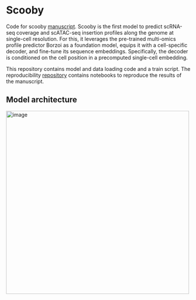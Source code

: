 # Scooby

Code for scooby [manuscript]().
Scooby is the first model to predict scRNA-seq coverage and scATAC-seq insertion profiles along the genome at single-cell resolution.
For this, it leverages the pre-trained multi-omics profile predictor Borzoi as a foundation model, equips it with a cell-specific decoder, and fine-tune its sequence embeddings. Specifically, the decoder is conditioned on the cell position in a precomputed single-cell embedding.

This repository contains model and data loading code and a train script. 
The reproducibility [repository](https://github.com/gagneurlab/scooby_reproducibility) contains notebooks to reproduce the results of the manuscript.

## Model architecture
<img width="500" alt="image" src="https://github.com/user-attachments/assets/98a52a86-67b1-4fb2-8b94-227ce2e47af2">
